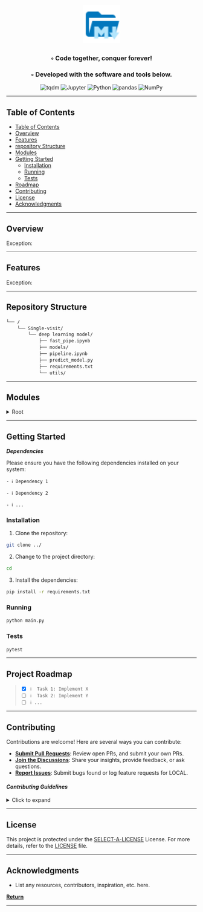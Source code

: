 <div align="center">
<h1 align="center">
<img src="https://raw.githubusercontent.com/PKief/vscode-material-icon-theme/ec559a9f6bfd399b82bb44393651661b08aaf7ba/icons/folder-markdown-open.svg" width="100" />
<br></h1>
<h3>◦ Code together, conquer forever!</h3>
<h3>◦ Developed with the software and tools below.</h3>

<p align="center">
<img src="https://img.shields.io/badge/tqdm-FFC107.svg?style=flat-square&logo=tqdm&logoColor=black" alt="tqdm" />
<img src="https://img.shields.io/badge/Jupyter-F37626.svg?style=flat-square&logo=Jupyter&logoColor=white" alt="Jupyter" />
<img src="https://img.shields.io/badge/Python-3776AB.svg?style=flat-square&logo=Python&logoColor=white" alt="Python" />
<img src="https://img.shields.io/badge/pandas-150458.svg?style=flat-square&logo=pandas&logoColor=white" alt="pandas" />
<img src="https://img.shields.io/badge/NumPy-013243.svg?style=flat-square&logo=NumPy&logoColor=white" alt="NumPy" />
</p>
</div>

---

##  Table of Contents
- [ Table of Contents](#-table-of-contents)
- [ Overview](#-overview)
- [ Features](#-features)
- [ repository Structure](#-repository-structure)
- [ Modules](#modules)
- [ Getting Started](#-getting-started)
    - [ Installation](#-installation)
    - [ Running ](#-running-)
    - [ Tests](#-tests)
- [ Roadmap](#-roadmap)
- [ Contributing](#-contributing)
- [ License](#-license)
- [ Acknowledgments](#-acknowledgments)

---


##  Overview

Exception: 

---

##  Features

Exception: 

---


##  Repository Structure

```sh
└── /
    └── Single-visit/
        └── deep learning model/
            ├── fast_pipe.ipynb
            ├── models/
            ├── pipeline.ipynb
            ├── predict_model.py
            ├── requirements.txt
            └── utils/

```

---


##  Modules

<details closed><summary>Root</summary>

| File                                 | Summary                                                                                                                                                                                                                                                                                                                                                                                                                                                                                                                                                                                                                                               |
| ---                                  | ---                                                                                                                                                                                                                                                                                                                                                                                                                                                                                                                                                                                                                                                   |
| [fast_pipe.ipynb]({file})            | The code above is a Jupyter Notebook file called `fast_pipe.ipynb` located in the directory `Single-visit/deep learning model/`. It imports various libraries and modules for data preprocessing, model training, and evaluation. It reads a CSV file (`dukecathr.csv`), sets the device to either CUDA or CPU for training, and initializes variables for storing metrics. It also defines a function `train_epoch` for training the model using a given dataloader, criterion, and optimizer. The function trains the model, computes the loss and accuracy, updates the optimizer, and returns the running loss.                                   |
| [pipeline.ipynb]({file})             | The code in the "pipeline.ipynb" notebook trains a deep learning model using the Duke-Catheter data. It imports necessary libraries and modules, reads the data, and initializes variables. It also defines a function called "train_epoch" that trains the model for one epoch. The function uses a provided dataloader, loss function, optimizer, learning rate scheduler, and warm-up scheduler to train the model and calculate the training loss and accuracy. The goal is to train the model on the data and evaluate its performance.                                                                                                          |
| [predict_model.py]({file})           | The code is a function called `test_model` that evaluates the performance of a pre-trained deep learning model on a test dataset. It loads the saved model and test data, sets the input size of the model, creates a DataLoader for the test data, makes predictions on the test set, and calculates metrics such as accuracy, precision, recall, and balanced accuracy. The function returns these metrics along with the target variable name.                                                                                                                                                                                                     |
| [requirements.txt]({file})           | The code presents a requirements.txt file that specifies the dependencies for a deep learning model. These dependencies include imbalanced_learn, imblearn, matplotlib, numpy, pandas, pytorch_warmup, scikit_learn, seaborn, torch, and tqdm. These dependencies are necessary for running the pipeline and predicting the model accurately.                                                                                                                                                                                                                                                                                                         |
| [high_complexity_model.py]({file})   | This code defines a deep learning model called `Net` that consists of several fully connected layers. The purpose of this model is to prevent underfitting by using dropout and batch normalization techniques. It takes an input of `input_size` and outputs a single value. The model architecture includes a series of linear transformations, relu activation functions, dropout layers, and batch normalization layers. The final output is obtained by using a sigmoid activation function on the last layer.                                                                                                                                   |
| [medium_complexity_model.py]({file}) | This code defines a feedforward neural network model using the PyTorch library. The model consists of five fully connected (linear) layers with batch normalization and dropout layers. The network applies the ReLU activation function to the hidden layers and the sigmoid activation function to the output layer for binary classification. This particular implementation is best suited for medium complexity classification tasks.                                                                                                                                                                                                            |
| [simple_model.py]({file})            | The code defines a simple feed-forward neural network model, specifically a class called "Net". It includes two fully connected layers and a dropout layer for regularization. The model is designed to address overfitting and aims to produce accurate predictions on a test set. The code also utilizes the torch library for deep learning operations.                                                                                                                                                                                                                                                                                            |
| [EarlyStopping.py]({file})           | The code is an implementation of the Early Stopping technique in deep learning. It defines the EarlyStopping class, which is used to check the validation loss of a model during training and determine whether to stop or continue training based on a set of parameters. The class saves the model if the validation loss decreases and provides an option to set a patience value for stopping criteria. It also includes a save_checkpoint method to save the model state.                                                                                                                                                                        |
| [heatmap_plots.py]({file})           | The code provides two functions for plotting metrics of a deep learning model. 1. The `plot_heat_map` function takes a DataFrame of results and plots a heatmap of scores for each target. It can plot all scores or specify a subset of scores. The function can plot each score in a separate graph or combine them into a single graph.2. The `plot_metrics` function takes a dictionary of metrics and a list of plots to generate. It can plot metrics such as accuracy, loss, balanced accuracy, precision, and recall. Each plot is generated on a separate subplot.Both functions use the matplotlib and seaborn libraries for visualization. |
| [Preprocessing_utils.py]({file})     | Exception:                                                                                                                                                                                                                                                                                                                                                                                                                                                                                                                                                                                                                                            |

</details>

---

##  Getting Started

***Dependencies***

Please ensure you have the following dependencies installed on your system:

`- ℹ️ Dependency 1`

`- ℹ️ Dependency 2`

`- ℹ️ ...`

###  Installation

1. Clone the  repository:
```sh
git clone ../
```

2. Change to the project directory:
```sh
cd 
```

3. Install the dependencies:
```sh
pip install -r requirements.txt
```

###  Running 

```sh
python main.py
```

###  Tests
```sh
pytest
```

---


##  Project Roadmap

> - [X] `ℹ️  Task 1: Implement X`
> - [ ] `ℹ️  Task 2: Implement Y`
> - [ ] `ℹ️ ...`


---

##  Contributing

Contributions are welcome! Here are several ways you can contribute:

- **[Submit Pull Requests](https://github.com/local//blob/main/CONTRIBUTING.md)**: Review open PRs, and submit your own PRs.
- **[Join the Discussions](https://github.com/local//discussions)**: Share your insights, provide feedback, or ask questions.
- **[Report Issues](https://github.com/local//issues)**: Submit bugs found or log feature requests for LOCAL.

#### *Contributing Guidelines*

<details closed>
<summary>Click to expand</summary>

1. **Fork the Repository**: Start by forking the project repository to your GitHub account.
2. **Clone Locally**: Clone the forked repository to your local machine using a Git client.
   ```sh
   git clone <your-forked-repo-url>
   ```
3. **Create a New Branch**: Always work on a new branch, giving it a descriptive name.
   ```sh
   git checkout -b new-feature-x
   ```
4. **Make Your Changes**: Develop and test your changes locally.
5. **Commit Your Changes**: Commit with a clear and concise message describing your updates.
   ```sh
   git commit -m 'Implemented new feature x.'
   ```
6. **Push to GitHub**: Push the changes to your forked repository.
   ```sh
   git push origin new-feature-x
   ```
7. **Submit a Pull Request**: Create a PR against the original project repository. Clearly describe the changes and their motivations.

Once your PR is reviewed and approved, it will be merged into the main branch.

</details>

---

##  License


This project is protected under the [SELECT-A-LICENSE](https://choosealicense.com/licenses) License. For more details, refer to the [LICENSE](https://choosealicense.com/licenses/) file.

---

##  Acknowledgments

- List any resources, contributors, inspiration, etc. here.

[**Return**](#Top)

---

